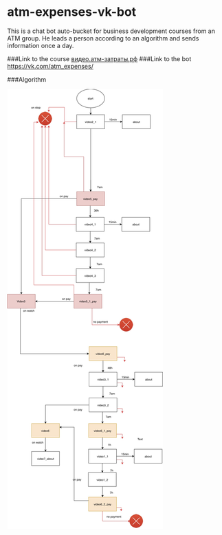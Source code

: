 # atm-expenses-vk-bot

This is a chat bot auto-bucket for business development courses from an ATM group. He leads a person according to an algorithm and sends information once a day.

###Link to the course
[видео.атм-затраты.рф](http://xn--b1aedk6a.xn----7sbba7a2a5alec3h.xn--p1ai/)
###Link to the bot
https://vk.com/atm_expenses/

###Algorithm

![logic](./logic.jpg)

